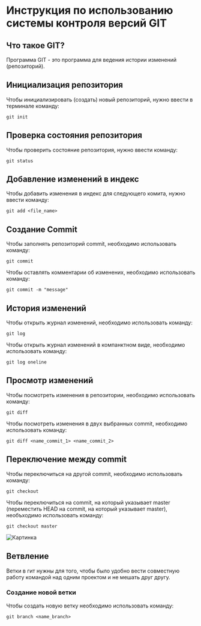 # **Инструкция по использованию системы контроля версий GIT**

## Что такое GIT?

Программа GIT - это программа для ведения истории изменений (репозиторий).

## Инициализация репозитория

Чтобы инициализировать (создать) новый репозиторий, нужно ввести в терминале команду:

    git init

## Проверка состояния репозитория

Чтобы проверить состояние репозитория, нужно ввести команду:

    git status

## Добавление изменений в индекс

Чтобы добавить изменения в индекс для следующего комита, нужно ввести команду:

    git add <file_name>

## Создание Commit

Чтобы заполнять репозиторий commit, необходимо использовать команду:

    git commit

Чтобы оставлять комментарии об изменених, необходимо использовать команду:

    git commit -m "message"

## История изменений

Чтобы открыть журнал изменений, необходимо использовать команду:

    git log

Чтобы открыть журнал изменений в компанктном виде, необходимо использовать команду:

    git log oneline

## Просмотр изменений

Чтобы посмотреть изменения в репозитории, необходимо использовать команду:

    git diff

Чтобы посмотреть изменения в двух выбранных commit, необходимо использовать команду:

    git diff <name_commit_1> <name_commit_2>

## Переключение между commit

Чтобы переключиться на другой commit, необходимо использовать команду:

    git checkout

Чтобы переключиться на commit, на который указывает master (переместить HEAD на commit, на который указывает master), необъходимо использовать команду:

    git checkout master

![Картинка](IMG_0179.JPG)

## Ветвление

Ветки в гит нужны для того, чтобы было удобно вести совместную работу командой над одним проектом и не мешать друг другу.

### Создание новой ветки

Чтобы создать новую ветку необходимо использовать команду:

    git branch <name_branch>


